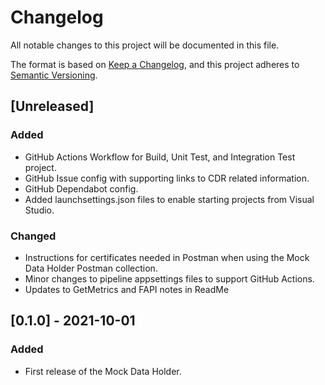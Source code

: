 # Changelog
All notable changes to this project will be documented in this file.

The format is based on [Keep a Changelog](https://keepachangelog.com/en/1.0.0/),
and this project adheres to [Semantic Versioning](https://semver.org/spec/v2.0.0.html).

## [Unreleased]

### Added
- GitHub Actions Workflow for Build, Unit Test, and Integration Test project. 
- GitHub Issue config with supporting links to CDR related information. 
- GitHub Dependabot config. 
- Added launchsettings.json files to enable starting projects from Visual Studio.

### Changed
- Instructions for certificates needed in Postman when using the Mock Data Holder Postman collection. 
- Minor changes to pipeline appsettings files to support GitHub Actions.
- Updates to GetMetrics and FAPI notes in ReadMe

## [0.1.0] - 2021-10-01

### Added
- First release of the Mock Data Holder.
